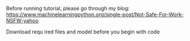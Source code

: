 Before running tutorial, please go through my blog:
https://www.machinelearningpython.org/single-post/Not-Safe-For-Work-NSFW-yahoo

Download requ   ired files and model before you begin with code